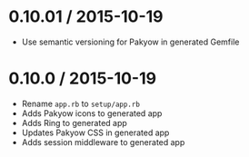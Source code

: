 # 0.10.01 / 2015-10-19

  * Use semantic versioning for Pakyow in generated Gemfile

# 0.10.0 / 2015-10-19

  * Rename `app.rb` to `setup/app.rb`
  * Adds Pakyow icons to generated app
  * Adds Ring to generated app
  * Updates Pakyow CSS in generated app
  * Adds session middleware to generated app
